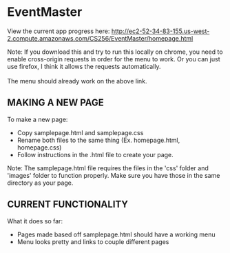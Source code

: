 # EventMaster
View the current app progress here:
http://ec2-52-34-83-155.us-west-2.compute.amazonaws.com/CS256/EventMaster/homepage.html

Note: If you download this and try to run this locally on chrome, you need to enable cross-origin requests in order for the menu to work. Or you can just use firefox, I think it allows the requests automatically.
<br>
<br>
The menu should already work on the above link.

MAKING A NEW PAGE
-----------------------

To make a new page:
  <ul>
    <li> Copy samplepage.html and samplepage.css
    <li> Rename both files to the same thing (Ex. homepage.html, homepage.css)
    <li> Follow instructions in the .html file to create your page.
  </ul>

Note: The samplepage.html file requires the files in the 'css' folder and 'images' folder to function properly. 
      Make sure you have those in the same directory as your page.

CURRENT FUNCTIONALITY
-----------------------
What it does so far:
  <ul>
    <li> Pages made based off samplepage.html should have a working menu
    <li> Menu looks pretty and links to couple different pages
  </ul>
